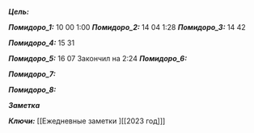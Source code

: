 
***Цель:***  

***Помидоро_1:***  10 00
1:00
***Помидоро_2:*** 14 04
1:28
***Помидоро_3:*** 14 42

***Помидоро_4:*** 15 31

***Помидоро_5:*** 16 07
Закончил на 2:24
***Помидоро_6:*** 

***Помидоро_7:*** 

***Помидоро_8:*** 

***Заметка*** 


***Ключи:*** [[Ежедневные заметки ][[2023 год]]]
